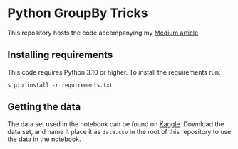 # Python GroupBy Tricks
This repository hosts the code accompanying my [Medium article](https://medium.com/p/234004132c14)

## Installing requirements
This code requires Python 3.10 or higher.
To install the requirements run:
```
$ pip install -r requirements.txt
```

## Getting the data
The data set used in the notebook can be found on [Kaggle](https://www.kaggle.com/datasets/caesarmario/application-data). Download the data set, and name it place it as `data.csv` in the root of this repository to use the data in the notebook.